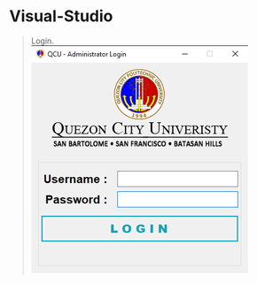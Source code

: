 # Visual-Studio

> Login.</br>
![](https://github.com/dextermontero/Visual-Studio/blob/main/Screenshots/login.png)
